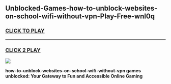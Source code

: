 
## Unblocked-Games-how-to-unblock-websites-on-school-wifi-without-vpn-Play-Free-wnl0q
<h3>
<a href="https://premium76.site?title=how-to-unblock-websites-on-school-wifi-without-vpn&ref=20M">CLICK TO PLAY</a></h3>
<hr>

<h3>
<a href="https://premium76.site?title=how-to-unblock-websites-on-school-wifi-without-vpn&ref=20M">CLICK 2 PLAY</a>
  
</h3>

<a href="https://premium76.site?title=how-to-unblock-websites-on-school-wifi-without-vpn&ref=19M"><img src="https://clearcache.store/games.png"></a>


**how-to-unblock-websites-on-school-wifi-without-vpn games unblocked: Your Gateway to Fun and Accessible Online Gaming**
